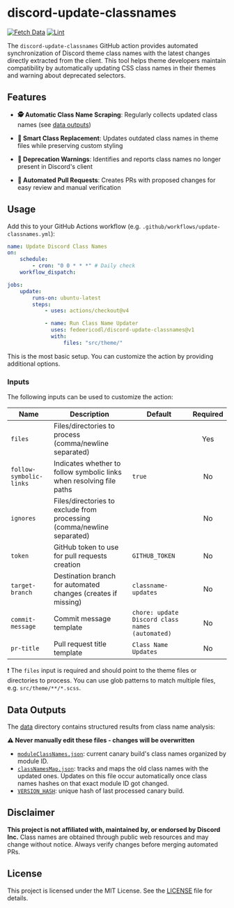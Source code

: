 # discord-update-classnames

[![Fetch Data](https://github.com/fedeericodl/discord-update-classnames/actions/workflows/fetch-data.yml/badge.svg)](https://github.com/fedeericodl/discord-update-classnames/actions/workflows/fetch-data.yml)
[![Lint](https://github.com/fedeericodl/discord-update-classnames/actions/workflows/lint.yml/badge.svg)](https://github.com/fedeericodl/discord-update-classnames/actions/workflows/lint.yml)

The `discord-update-classnames` GitHub action provides automated synchronization of Discord theme class names with the latest changes directly extracted from the client. This tool helps theme developers maintain compatibility by automatically updating CSS class names in their themes and warning about deprecated selectors.

## Features

- **🕵️ Automatic Class Name Scraping**: Regularly collects updated class names (see [data outputs](#data-outputs))

- **🔄 Smart Class Replacement**: Updates outdated class names in theme files while preserving custom styling

- **🚨 Deprecation Warnings**: Identifies and reports class names no longer present in Discord's client

- **🤖 Automated Pull Requests**: Creates PRs with proposed changes for easy review and manual verification

## Usage

Add this to your GitHub Actions workflow (e.g. `.github/workflows/update-classnames.yml`):

```yml
name: Update Discord Class Names
on:
    schedule:
        - cron: "0 0 * * *" # Daily check
    workflow_dispatch:

jobs:
    update:
        runs-on: ubuntu-latest
        steps:
            - uses: actions/checkout@v4

            - name: Run Class Name Updater
              uses: fedeericodl/discord-update-classnames@v1
              with:
                  files: "src/theme/"
```

This is the most basic setup. You can customize the action by providing additional options.

### Inputs

The following inputs can be used to customize the action:

| Name                    | Description                                                            | Default                                         | Required |
| ----------------------- | ---------------------------------------------------------------------- | ----------------------------------------------- | :------: |
| `files`                 | Files/directories to process (comma/newline separated)                 |                                                 |   Yes    |
| `follow-symbolic-links` | Indicates whether to follow symbolic links when resolving file paths   | `true`                                          |    No    |
| `ignores`               | Files/directories to exclude from processing (comma/newline separated) |                                                 |    No    |
| `token`                 | GitHub token to use for pull requests creation                         | `GITHUB_TOKEN`                                  |    No    |
| `target-branch`         | Destination branch for automated changes (creates if missing)          | `classname-updates`                             |    No    |
| `commit-message`        | Commit message template                                                | `chore: update Discord class names (automated)` |    No    |
| `pr-title`              | Pull request title template                                            | `Class Name Updates`                            |    No    |

:exclamation: The `files` input is required and should point to the theme files or directories to process. You can use glob patterns to match multiple files, e.g. `src/theme/**/*.scss`.

## Data Outputs

The [data](./data/) directory contains structured results from class name analysis:

**:warning: Never manually edit these files - changes will be overwritten**

- [`moduleClassNames.json`](./data/moduleClassNames.json): current canary build's class names organized by module ID.
- [`classNamesMap.json`](./data/classNamesMap.json): tracks and maps the old class names with the updated ones. Updates on this file occur automatically once class names hashes on that exact module ID got changed.
- [`VERSION_HASH`](./data/VERSION_HASH): unique hash of last processed canary build.

## Disclaimer

**This project is not affiliated with, maintained by, or endorsed by Discord Inc.** Class names are obtained through public web resources and may change without notice. Always verify changes before merging automated PRs.

## License

This project is licensed under the MIT License. See the [LICENSE](./LICENSE) file for details.
